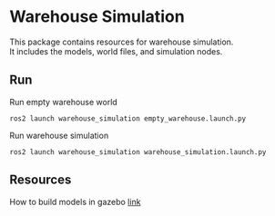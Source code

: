 # Warehouse Simulation 
This package contains resources for warehouse simulation.   
It includes the models, world files, and simulation nodes.

## Run
Run empty warehouse world
```
ros2 launch warehouse_simulation empty_warehouse.launch.py
```

Run warehouse simulation
```
ros2 launch warehouse_simulation warehouse_simulation.launch.py
```

## Resources
How to build models in gazebo [link](https://longhongc.notion.site/Gazebo-tips-ROS2-6e7263dbfb1742d58cf54bbe6368d0c0)  
